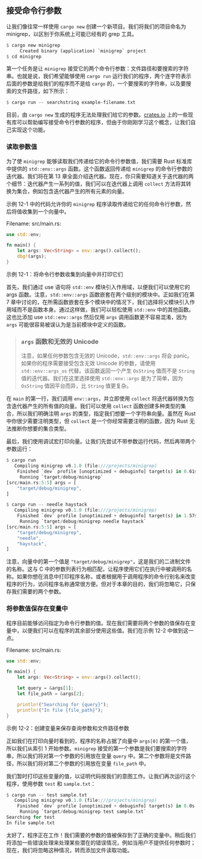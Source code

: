 ## 接受命令行参数

让我们像往常一样使用 `cargo new` 创建一个新项目。我们将我们的项目命名为 minigrep，以区别于你系统上可能已经有的 grep 工具。

```rust
$ cargo new minigrep
     Created binary (application) `minigrep` project
$ cd minigrep
```

第一个任务是让 `minigrep` 接受它的两个命令行参数：文件路径和要搜索的字符串。也就是说，我们希望能够使用 `cargo run` 运行我们的程序，两个连字符表示后面的参数是给我们的程序而不是给 `cargo` 的，一个要搜索的字符串，以及要搜索的文件路径，如下所示：

```rust
$ cargo run -- searchstring example-filename.txt
```

目前，由 `cargo new` 生成的程序无法处理我们给它的参数。[crates.io](https://crates.io/) 上的一些现有库可以帮助编写接受命令行参数的程序，但由于你刚刚学习这个概念，让我们自己实现这个功能。

### 读取参数值

为了使 `minigrep` 能够读取我们传递给它的命令行参数值，我们需要 Rust 标准库中提供的 `std::env::args` 函数。这个函数返回传递给 `minigrep` 的命令行参数的迭代器。我们将在第 13 章全面介绍迭代器。现在，你只需要知道关于迭代器的两个细节：迭代器产生一系列的值，我们可以在迭代器上调用 `collect` 方法将其转换为集合，例如包含迭代器产生的所有元素的向量。

示例 12-1 中的代码允许你的 `minigrep` 程序读取传递给它的任何命令行参数，然后将值收集到一个向量中。

Filename: src/main.rs:

```rust
use std::env;

fn main() {
    let args: Vec<String> = env::args().collect();
    dbg!(args);
}
```

示例 12-1：将命令行参数收集到向量中并打印它们

首先，我们通过 use 语句将 `std::env` 模块引入作用域，以便我们可以使用它的 args 函数。注意，`std::env::args` 函数嵌套在两个级别的模块中。正如我们在第 7 章中讨论的，在所需函数嵌套在多个模块中的情况下，我们选择将父模块引入作用域而不是函数本身。通过这样做，我们可以轻松使用 `std::env` 中的其他函数。这也比添加 use `std::env::args` 然后仅用 `args` 调用函数更不容易混淆，因为 `args` 可能很容易被误认为是当前模块中定义的函数。

> ### `args` 函数和无效的 Unicode
>
> 注意，如果任何参数包含无效的 Unicode，`std::env::args` 将会 panic。如果你的程序需要接受包含无效 Unicode 的参数，请使用 `std::env::args_os` 代替。该函数返回一个产生 `OsString` 值而不是 `String` 值的迭代器。我们在这里选择使用 `std::env::args` 是为了简单，因为 `OsString` 值因平台而异，比 `String` 值更复杂。

在 `main` 的第一行，我们调用 `env::args`，并立即使用 `collect` 将迭代器转换为包含迭代器产生的所有值的向量。我们可以使用 `collect` 函数创建多种类型的集合，所以我们明确注明 `args` 的类型，指定我们想要一个字符串向量。虽然在 Rust 中你很少需要注明类型，但 `collect` 是一个你经常需要注明的函数，因为 Rust 无法推断你想要的集合类型。

最后，我们使用调试宏打印向量。让我们先尝试不带参数运行代码，然后再带两个参数运行：

```rust
$ cargo run
   Compiling minigrep v0.1.0 (file:///projects/minigrep)
    Finished `dev` profile [unoptimized + debuginfo] target(s) in 0.61s
     Running `target/debug/minigrep`
[src/main.rs:5:5] args = [
    "target/debug/minigrep",
]
```

```rust
$ cargo run -- needle haystack
   Compiling minigrep v0.1.0 (file:///projects/minigrep)
    Finished `dev` profile [unoptimized + debuginfo] target(s) in 1.57s
     Running `target/debug/minigrep needle haystack`
[src/main.rs:5:5] args = [
    "target/debug/minigrep",
    "needle",
    "haystack",
]
```

注意，向量中的第一个值是 `"target/debug/minigrep"`，这是我们的二进制文件的名称。这与 C 中的参数列表行为相匹配，让程序使用它们在执行中被调用的名称。如果你想在消息中打印程序名称，或者根据用于调用程序的命令行别名来改变程序的行为，访问程序名称通常很方便。但对于本章的目的，我们将忽略它，只保存我们需要的两个参数。

### 将参数值保存在变量中

程序目前能够访问指定为命令行参数的值。现在我们需要将两个参数的值保存在变量中，以便我们可以在程序的其余部分使用这些值。我们在示例 12-2 中做到这一点。

Filename: src/main.rs:

```rust
use std::env;

fn main() {
    let args: Vec<String> = env::args().collect();

    let query = &args[1];
    let file_path = &args[2];

    println!("Searching for {query}");
    println!("In file {file_path}");
}
```

示例 12-2：创建变量来保存查询参数和文件路径参数

正如我们在打印向量时看到的，程序的名称占据了向量中 `args[0]` 的第一个值，所以我们从索引 1 开始参数。`minigrep` 接受的第一个参数是我们要搜索的字符串，所以我们将对第一个参数的引用放在变量 `query` 中。第二个参数将是文件路径，所以我们将对第二个参数的引用放在变量 `file_path` 中。

我们暂时打印这些变量的值，以证明代码按我们的意图工作。让我们再次运行这个程序，使用参数 `test` 和 `sample.txt`：

```rust
$ cargo run -- test sample.txt
   Compiling minigrep v0.1.0 (file:///projects/minigrep)
    Finished `dev` profile [unoptimized + debuginfo] target(s) in 0.0s
     Running `target/debug/minigrep test sample.txt`
Searching for test
In file sample.txt
```

太好了，程序正在工作！我们需要的参数的值被保存到了正确的变量中。稍后我们将添加一些错误处理来处理某些潜在的错误情况，例如当用户不提供任何参数时；现在，我们将忽略这种情况，转而添加文件读取功能。
